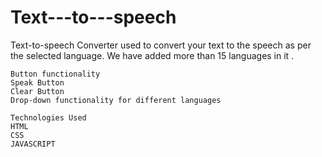 # Text---to---speech
Text-to-speech Converter used to convert your text to the speech as per the selected language. We have added more than 15 languages in it .


    Button functionality 
    Speak Button
    Clear Button
    Drop-down functionality for different languages

    Technologies Used 
    HTML
    CSS
    JAVASCRIPT
